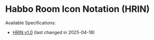 # **Habbo Room Icon Notation (HRIN)**

Available Specifications:

- [HRIN v1.0](./spec/HRIN-v1_0.md) (last changed in 2025-04-18)
